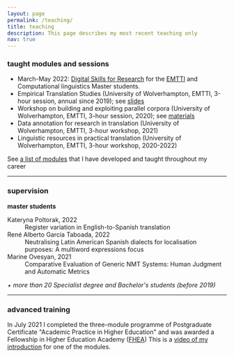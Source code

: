 ```yaml
---
layout: page
permalink: /teaching/
title: teaching
description: This page describes my most recent teaching only 
nav: true
---
```


### taught modules and sessions

* March-May 2022: <a href="https://github.com/kunilovskaya/dskills_workshop" target="_blank">Digital Skills for Research</a> for the <a href="https://em-tti.eu/" target="blank">EMTTI</a> and Computational linguistics Master students.
* Empirical Translation Studies (University of Wolverhampton, EMTTI, 3-hour session, annual since 2019); see <a href="../../../assets/pdf/kunilovskaya_htqe_4Apr2022.pdf" target="blank">slides</a>
* Workshop on building and exploiting parallel corpora (University of Wolverhampton, EMTTI, 3-hour session, 2020); see <a href="https://github.com/kunilovskaya/parcorp" target="_blank">materials</a>
* Data annotation for research in translation (University of Wolverhampton, EMTTI, 3-hour workshop, 2021) 
* Linguistic resources in practical translation (University of Wolverhampton, EMTTI, 3-hour workshop, 2020-2022)

See <a href="../../../latex/all_teaching.pdf" target="blank">a list of modules</a> that I have developed and taught throughout my career

---

### supervision
**master students**
<dl>  
  <dt>Kateryna Poltorak, 2022</dt>
  <dd>Register variation in English-to-Spanish translation</dd>
  <dt>René Alberto García Taboada, 2022</dt>
  <dd>Neutralising Latin American Spanish dialects for localisation purposes: A multiword expressions focus</dd>
  <dt>Marine Ovesyan, 2021</dt>
  <dd>Comparative Evaluation of Generic NMT Systems: Human Judgment and Automatic Metrics</dd>
</dl>

*+ more than 20 Specialist degree and Bachelor's students (before 2019)*

---

### advanced training
In July 2021 I completed the three-module programme of Postgraduate Certificate "Academic Practice in Higher Education"
and was awarded a Fellowship in Higher Education Academy (<a href="../../../assets/pdf/Maria Kunilovskaya_FHEA.pdf" target="blank">FHEA</a>)
This is a <a href="https://youtu.be/g8CbG7WtHeI" target="blank">video of my introduction</a> for one of the modules.


<!-- 
For now, this page is assumed to be a static description of your courses. You can convert it to a collection similar to `_projects/` so that you can have a dedicated page for each course.

Organize your courses by years, topics, or universities, however you like!

-->
